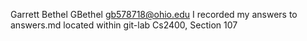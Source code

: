 ﻿Garrett Bethel
GBethel
gb578718@ohio.edu
I recorded my answers to answers.md located within git-lab
Cs2400, Section 107

